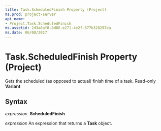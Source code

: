 ```yaml
---
title: Task.ScheduledFinish Property (Project)
ms.prod: project-server
api_name:
- Project.Task.ScheduledFinish
ms.assetid: 2d3a8af8-8d88-e271-4e2f-377b328257ea
ms.date: 06/08/2017
---
```



# Task.ScheduledFinish Property (Project)

Gets the scheduled (as opposed to actual) finish time of a task. Read-only **Variant**


## Syntax

 _expression_. **ScheduledFinish**

 _expression_ An expression that returns a **Task** object.


